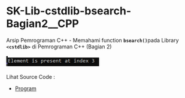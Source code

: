 # SK-Lib-cstdlib-bsearch-Bagian2__CPP
Arsip Pemrograman C++ - Memahami function <code><b>bsearch()</b></code>pada Library <code><b>&lt;cstdlib></b></code> di Pemrograman C++ (Bagian 2)<br><br>
<img src="https://github.com/RizkyKhapidsyah/SK-Lib-cstdlib-bsearch-Bagian2__CPP/blob/master/SK-Lib-cstdlib-bsearch-Bagian2__CPP/x64/result/001.PNG"><br><br>
Lihat Source Code : <br>
- <a href="https://github.com/RizkyKhapidsyah/SK-Lib-cstdlib-bsearch-Bagian2__CPP/blob/master/SK-Lib-cstdlib-bsearch-Bagian2__CPP/Source.cpp">Program</a>
